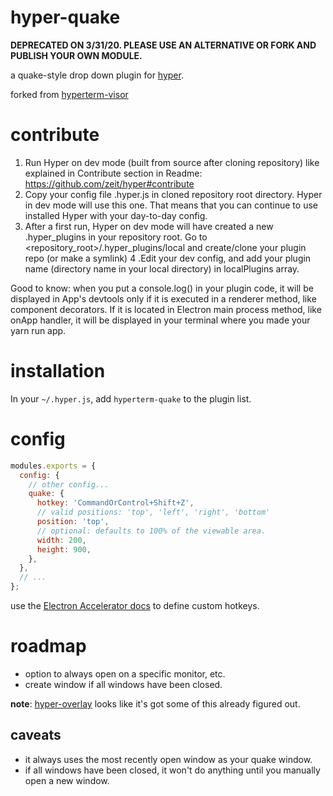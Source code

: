 hyper-quake
===========

**DEPRECATED ON 3/31/20. PLEASE USE AN ALTERNATIVE OR FORK AND PUBLISH YOUR OWN MODULE.**

a quake-style drop down plugin for [hyper](https://hyper.is/).

forked from [hyperterm-visor](https://github.com/CWSpear/hyperterm-visor)

# contribute

1. Run Hyper on dev mode (built from source after cloning repository) like explained in Contribute section in Readme: https://github.com/zeit/hyper#contribute
2. Copy your config file .hyper.js in cloned repository root directory. Hyper in dev mode will use this one. That means that you can continue to use installed Hyper with your day-to-day config.
3. After a first run, Hyper on dev mode will have created a new .hyper_plugins in your repository root. Go to <repository_root>/.hyper_plugins/local and create/clone your plugin repo (or make a symlink)
4 .Edit your dev config, and add your plugin name (directory name in your local directory) in localPlugins array.

Good to know: when you put a console.log() in your plugin code, it will be displayed in App's devtools only if it is executed in a renderer method, like component decorators. If it is located in Electron main process method, like onApp handler, it will be displayed in your terminal where you made your yarn run app.

# installation

In your `~/.hyper.js`, add `hyperterm-quake` to the plugin list.

# config

```js
modules.exports = {
  config: {
    // other config...
    quake: {
      hotkey: 'CommandOrControl+Shift+Z',
      // valid positions: 'top', 'left', 'right', 'bottom'
      position: 'top',
      // optional: defaults to 100% of the viewable area.
      width: 200,
      height: 900,
    },
  },
  // ...
};
```

use the [Electron Accelerator docs](https://github.com/electron/electron/blob/master/docs/api/accelerator.md) to define custom hotkeys.

# roadmap

* option to always open on a specific monitor, etc.
* create window if all windows have been closed.

**note**: [hyper-overlay](https://github.com/favna/hyper-overlay) looks like it's got some of this already figured out.

## caveats

* it always uses the most recently open window as your quake window.
* if all windows have been closed, it won't do anything until you manually open a new window.
